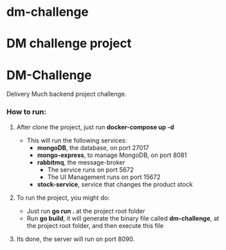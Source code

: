 # dm-challenge

DM challenge project
=======
# DM-Challenge

Delivery Much backend project challenge.

### How to run:
1. After clone the project, just run **docker-compose up -d**
    - This will run the following services:
      - **mongoDB**, the database, on port 27017
      - **mongo-express**, to manage MongoDB, on port 8081
      - **rabbitmq**, the message-broker
        - The service runs on port 5672
        - The UI Management runs on port 15672
      - **stock-service**, service that changes the product stock
      
2. To run the project, you might do:
    - Just run **go run .** at the project root folder
    - Run **go build**, it will generate the binary file called **dm-challenge**, at the project root folder, and then execute this file
    
3. Its done, the server will run on port 8090.
